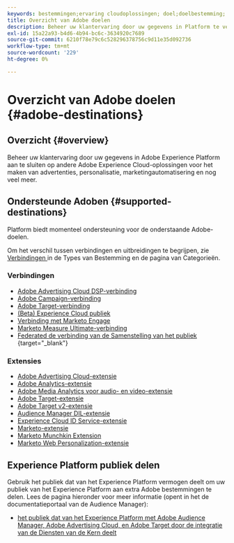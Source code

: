 ```yaml
---
keywords: bestemmingen;ervaring cloudoplossingen; doel;doelbestemming; en wolk; reclame wolk; publieksmanager; doelbestemming adobe; doel; bestemming van de publieksmanager;
title: Overzicht van Adobe doelen
description: Beheer uw klantervaring door uw gegevens in Platform te verbinden met andere Adobe Experience Cloud-oplossingen voor doelgerichte toepassingen, personalisatie, automatisering van marketing en meer
exl-id: 15a22a93-b4d6-4b94-bc6c-3634920c7689
source-git-commit: 6210f78e79c6c528296378756c9d11e35d092736
workflow-type: tm+mt
source-wordcount: '229'
ht-degree: 0%

---
```


# Overzicht van Adobe doelen {#adobe-destinations}

## Overzicht {#overview}

Beheer uw klantervaring door uw gegevens in Adobe Experience Platform aan te sluiten op andere Adobe Experience Cloud-oplossingen voor het maken van advertenties, personalisatie, marketingautomatisering en nog veel meer.

## Ondersteunde Adoben {#supported-destinations}

Platform biedt momenteel ondersteuning voor de onderstaande Adobe-doelen.

Om het verschil tussen verbindingen en uitbreidingen te begrijpen, zie [ Verbindingen ](../../destination-types.md#connections) in de Types van Bestemming en de pagina van Categorieën.

### Verbindingen

* [Adobe Advertising Cloud DSP-verbinding](/help/destinations/catalog/advertising/adobe-advertising-cloud-connection.md)
* [Adobe Campaign-verbinding](../email-marketing/adobe-campaign.md)
* [Adobe Target-verbinding](/help/destinations/catalog/personalization/adobe-target-connection.md)
* [(Beta) Experience Cloud publiek](/help/destinations/catalog/adobe/experience-cloud-audiences.md)
* [Verbinding met Marketo Engage](/help/destinations/catalog/adobe/marketo-engage.md)
* [Marketo Measure Ultimate-verbinding](/help/destinations/catalog/adobe/marketo-measure-ultimate.md)
* [ Federated de verbinding van de Samenstelling van het publiek ](https://www.adobe.com/go/destinations-federated-audience-composition) {target="_blank"}

### Extensies

* [Adobe Advertising Cloud-extensie](../advertising/adobe-advertising-cloud.md)
* [Adobe Analytics-extensie](../analytics/adobe-analytics.md)
* [Adobe Media Analytics voor audio- en video-extensie](../analytics/adobe-video-analytics.md)
* [Adobe Target-extensie](../personalization/adobe-target.md)
* [Adobe Target v2-extensie](../personalization/adobe-target-v2.md)
* [Audience Manager DIL-extensie](../data-management/aam-dil-extension.md)
* [Experience Cloud ID Service-extensie](../personalization/adobe-ecid.md)
* [Marketo-extensie](../email/marketo.md)
* [Marketo Munchkin Extension](../email/marketo-munchkin.md)
* [Marketo Web Personalization-extensie](../personalization/marketo-web-personalization.md)

## Experience Platform publiek delen

Gebruik het publiek dat van het Experience Platform vermogen deelt om uw publiek van het Experience Platform aan extra Adobe bestemmingen te delen. Lees de pagina hieronder voor meer informatie (opent in het de documentatieportaal van de Audience Manager):

* [ het publiek dat van het Experience Platform met Adobe Audience Manager, Adobe Advertising Cloud, en Adobe Target door de integratie van de Diensten van de Kern deelt ](https://experienceleague.adobe.com/docs/audience-manager/user-guide/implementation-integration-guides/integration-experience-platform/aam-aep-audience-sharing.html)

